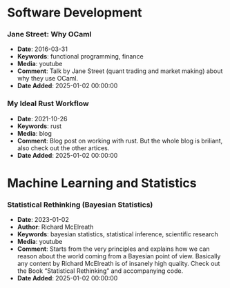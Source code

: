 # Software Development
### Jane Street: Why OCaml
- **Date**: 2016-03-31
- **Keywords**: functional programming, finance
- **Media**: youtube
- **Comment**: Talk by Jane Street (quant trading and market making) about why they use OCaml.
- **Date Added**: 2025-01-02 00:00:00

### My Ideal Rust Workflow
- **Date**: 2021-10-26
- **Keywords**: rust
- **Media**: blog
- **Comment**: Blog post on working with rust. But the whole blog is briliant, also check out the other artices.
- **Date Added**: 2025-01-02 00:00:00


# Machine Learning and Statistics
### Statistical Rethinking (Bayesian Statistics)
- **Date**: 2023-01-02
- **Author**: Richard McElreath
- **Keywords**: bayesian statistics, statistical inference, scientific research
- **Media**: youtube
- **Comment**: Starts from the very principles and explains how we can reason about the world coming from a Bayesian point of view. Basically any content by Richard McElreath is of insanely high quality. Check out the Book “Statistical Rethinking” and accompanying code.
- **Date Added**: 2025-01-02 00:00:00

